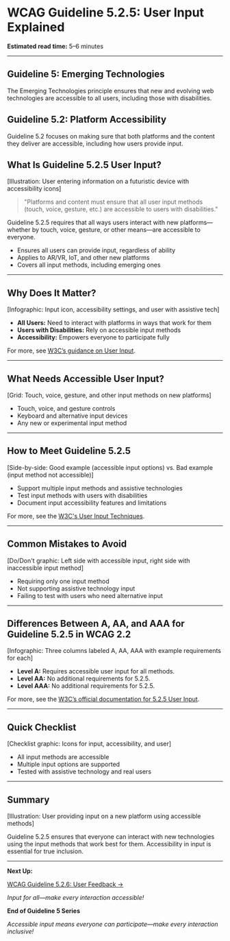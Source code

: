 <!--
title: WCAG Guideline 5.2.5: User Input Explained
series: Making the Web Accessible for All
description: A practical guide to WCAG Guideline 5.2.5 (User Input)—what it means, why it matters, and how to ensure user input is accessible on new and emerging platforms.
keywords: wcag 5.2.5, user input, accessibility, web standards, user experience, emerging technologies
image: wcag-5-2-5-user-input.png
imageAlt: Illustration of a user entering information on a futuristic device with accessibility icons
status: draft
-->

# **WCAG Guideline 5.2.5: User Input Explained**

**Estimated read time:** 5–6 minutes

---

## **Guideline 5: Emerging Technologies**

The Emerging Technologies principle ensures that new and evolving web technologies are accessible to all users, including those with disabilities.

## **Guideline 5.2: Platform Accessibility**

Guideline 5.2 focuses on making sure that both platforms and the content they deliver are accessible, including how users provide input.

## **What Is Guideline 5.2.5 User Input?**

[Illustration: User entering information on a futuristic device with accessibility icons]

> "Platforms and content must ensure that all user input methods (touch, voice, gesture, etc.) are accessible to users with disabilities."

Guideline 5.2.5 requires that all ways users interact with new platforms—whether by touch, voice, gesture, or other means—are accessible to everyone.

- Ensures all users can provide input, regardless of ability
- Applies to AR/VR, IoT, and other new platforms
- Covers all input methods, including emerging ones

---

## **Why Does It Matter?**

[Infographic: Input icon, accessibility settings, and user with assistive tech]

- **All Users:** Need to interact with platforms in ways that work for them
- **Users with Disabilities:** Rely on accessible input methods
- **Accessibility:** Empowers everyone to participate fully

For more, see [W3C’s guidance on User Input](https://www.w3.org/WAI/standards-guidelines/wcag/new-in-22/).

---

## **What Needs Accessible User Input?**

[Grid: Touch, voice, gesture, and other input methods on new platforms]

- Touch, voice, and gesture controls
- Keyboard and alternative input devices
- Any new or experimental input method

---

## **How to Meet Guideline 5.2.5**

[Side-by-side: Good example (accessible input options) vs. Bad example (input method not accessible)]

- Support multiple input methods and assistive technologies
- Test input methods with users with disabilities
- Document input accessibility features and limitations

For more, see the [W3C's User Input Techniques](https://www.w3.org/WAI/standards-guidelines/wcag/new-in-22/).

---

## **Common Mistakes to Avoid**

[Do/Don't graphic: Left side with accessible input, right side with inaccessible input method]

- Requiring only one input method
- Not supporting assistive technology input
- Failing to test with users who need alternative input

---

## **Differences Between A, AA, and AAA for Guideline 5.2.5 in WCAG 2.2**

[Infographic: Three columns labeled A, AA, AAA with example requirements for each]

- **Level A:** Requires accessible user input for all methods.
- **Level AA:** No additional requirements for 5.2.5.
- **Level AAA:** No additional requirements for 5.2.5.

For more, see the [W3C’s official documentation for 5.2.5 User Input](https://www.w3.org/WAI/standards-guidelines/wcag/new-in-22/).

---

## **Quick Checklist**

[Checklist graphic: Icons for input, accessibility, and user]

- All input methods are accessible
- Multiple input options are supported
- Tested with assistive technology and real users

---

## **Summary**

[Illustration: User providing input on a new platform using accessible methods]

Guideline 5.2.5 ensures that everyone can interact with new technologies using the input methods that work best for them. Accessibility in input is essential for true inclusion.

---

**Next Up:**

[WCAG Guideline 5.2.6: User Feedback →](WCAG-Guideline-5-2-6-User-Feedback-Explained.md)

*Input for all—make every interaction accessible!*

**End of Guideline 5 Series**

*Accessible input means everyone can participate—make every interaction inclusive!*
